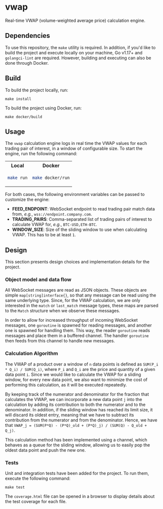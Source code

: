 # vwap

Real-time VWAP (volume-weighted average price) calculation engine.

## Dependencies

To use this repository, the `make` utility is required. In addition, if you'd like to build the project and execute locally on your machine, Go v1.17+ and `golangci-lint` are required. However, building and executing can also be done through Docker.

## Build

To build the project locally, run:

```
make install
```

To build the project using Docker, run:

```
make docker/build
```

## Usage

The `vwap` calculation engine logs in real time the VWAP values for each trading pair of interest, in a window of configurable size. To start the engine, run the following command:

<table>
<tr>
<th>Local</th>
<th>Docker</th>
</tr>
<tr>
<td>

```bash
make run
```

</td>
<td>

```bash
make docker/run
```

</td>
</tr>
</table>

For both cases, the following environment variables can be passed to customize the engine:

- **FEED_ENDPOINT**: WebSocket endpoint to read trading pair match data from, _e.g._, `wss://endpoint.company.com`.
- **TRADING_PAIRS**: Comma-separated list of trading pairs of interest to calculate VWAP for, _e.g._, `BTC-USD,ETH-BTC`.
- **WINDOW_SIZE**: Size of the sliding window to use when calculating VWAP. This has to be at least `1`.

## Design

This section presents design choices and implementation details for the project.

### Object model and data flow

All WebSocket messages are read as JSON objects. These objects are simple `map[string]interface{}`, so that any message can be read using the same underlying type. Since, for the VWAP calculation, we are only interested in the `match` or `last_match` message types, these maps are parsed to the `Match` structure when we observe these messages.

In order to allow for increased throughput of incoming WebSocket messages, one `goroutine` is spawned for reading messages, and another one is spawned for handling them. This way, the reader `goroutine` reads messages and place them in a buffered channel. The handler `goroutine` then feeds from this channel to handle new messages.

### Calculation Algorithm

The VWAP of a product over a window of `n` data points is defined as `SUM(P_i * Q_i) / SUM(Q_i)`, where `P_i` and `Q_i` are the price and quantity of a given data point `i`. Since we would like to calculate the VWAP for a sliding window, for every new data point, we also want to minimize the cost of performing this calculation, as it will be executed repeatedly.

By keeping track of the numerator and denominator for the fraction that calculates the VWAP, we can incorporate a new data point `j` into the calculation by adding its contribution to both the numerator and to the denominator. In addition, if the sliding window has reached its limit size, it will discard its oldest entry, meaning that we have to subtract its contribution from the numerator and from the denominator. Hence, we have that `VWAP_j = (SUM(P*Q) - (P*Q)_old + (P*Q)_j) / (SUM(Q) - Q_old + Q_j)`.

This calculation method has been implemented using a channel, which behaves as a queue for the sliding window, allowing us to easily pop the oldest data point and push the new one.

### Tests

Unit and integration tests have been added for the project. To run them, execute the following command:

```
make test
```

The `coverage.html` file can be opened in a browser to display details about the test coverage for each file.
